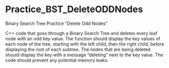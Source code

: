 # Practice_BST_DeleteODDNodes
Binary Search Tree Practice "Delete Odd Nodes"

C++ code that goes through a Binary Search Tree and deletes every leaf node with an odd key value. The function should display the key values of each node of the tree, starting with the left child, then the right child, before displaying the root of each subtree. The nodes that are being deleted should display the key with a message “deleting” next to the key value.  The code should prevent any potential memory leaks.

